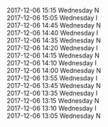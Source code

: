 2017-12-06 15:15 Wednesday  N  
2017-12-06 15:05 Wednesday  I  
2017-12-06 14:45 Wednesday  N  
2017-12-06 14:40 Wednesday  I  
2017-12-06 14:35 Wednesday  N  
2017-12-06 14:20 Wednesday  I  
2017-12-06 14:15 Wednesday  N  
2017-12-06 14:10 Wednesday  I  
2017-12-06 14:00 Wednesday  N  
2017-12-06 13:55 Wednesday  I  
2017-12-06 13:45 Wednesday  N  
2017-12-06 13:35 Wednesday  I  
2017-12-06 13:15 Wednesday  N  
2017-12-06 13:10 Wednesday  I  
2017-12-06 13:05 Wednesday  N  
